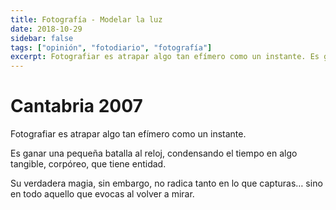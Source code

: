 ```yaml
---
title: Fotografía - Modelar la luz
date: 2018-10-29
sidebar: false
tags: ["opinión", "fotodiario", "fotografía"]
excerpt: Fotografiar es atrapar algo tan efímero como un instante. Es ganar una pequeña batalla al reloj, condensando el tiempo en algo tangible, corpóreo, que tiene entidad.
---
```


# Cantabria 2007

Fotografiar es atrapar algo tan efímero como un instante.

<Photo class="w-full object-cover my-20" name="abuelito.jpg" alt="Macro del corazón de un abuelito de primavera" />
<Photo class="w-full object-cover my-20" name="paseo_por_la_playa_1.jpg" alt="Un chico pasea por la orilla del mar" />

Es ganar una pequeña batalla al reloj, condensando el tiempo en algo tangible, corpóreo, que tiene entidad.

<Photo class="w-full object-cover my-20" name="paseo_por_la_playa_2.jpg" alt="Un chico pasea por la orilla del mar" />

Su verdadera magia, sin embargo, no radica tanto en lo que capturas… sino en todo aquello que evocas al volver a mirar.

<div class="grid grid-cols-2  grid-rows-5 my-20">
<Photo name="cantabria_margarita.jpg" />
<Photo name="cantabria_rocio.jpg" />
<Photo name="cantabria_cadena.jpg" />
<Photo name="cantabria_tunel.jpg" />
<Photo name="cantabria_margarita_1.jpg" />
<Photo name="cantabria_rocio_1.jpg" />
<Photo name="cantabria_tres_ventanas.jpg"/>
<Photo class="row-span-2" name="cantabria_paseo_playa.jpg"/>
</div>
